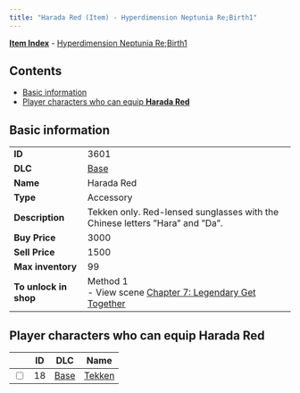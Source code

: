 ```yaml
---
title: "Harada Red (Item) - Hyperdimension Neptunia Re;Birth1"
---
```


[**Item Index**](/neptunia/rb1/item/index.html) - [Hyperdimension Neptunia Re;Birth1](/neptunia/rb1)

## Contents

- [Basic information](#basic-information)
- [Player characters who can equip **Harada Red**](#player-characters-who-can-equip-harada-red)

## Basic information

|   |   |
| -- | -- |
| **ID** | 3601 |
| **DLC** | [Base](/neptunia/rb1/dlc/1-base.html) |
| **Name** | Harada Red |
| **Type** | Accessory |
| **Description** | Tekken only. Red-lensed sunglasses with the Chinese letters ”Hara” and ”Da”. |
| **Buy Price** | 3000 |
| **Sell Price** | 1500 |
| **Max inventory** | 99 |
| **To unlock in shop** | Method 1<br />- View scene [Chapter 7: Legendary Get Together](/neptunia/rb1/scene/1-726-chapter-7-legendary-get-together.html) |

## Player characters who can equip **Harada Red**

|    | ID | DLC | Name |
| -- | -- | --- | ---- |
| <input type="checkbox" id="rb1-player-1-18" class="trackbox" /> | 18 | [Base](/neptunia/rb1/dlc/1-base.html) | [Tekken](/neptunia/rb1/player/1-18-tekken.html) |